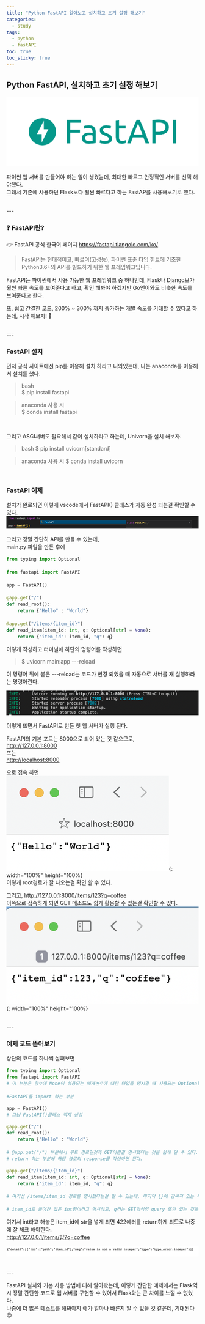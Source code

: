 ```yaml
---
title: "Python FastAPI 알아보고 설치하고 초기 설정 해보기"
categories:
  - study
tags:
  - python
  - fastAPI
toc: true
toc_sticky: true
---
```


## Python FastAPI, 설치하고 초기 설정 해보기

![fastapi_logo](/images/fastapi_logo.png)  

파이썬 웹 서버를 만들어야 하는 일이 생겼늗데, 최대한 빠르고 안정적인 서버를 선택 해야했다.  
그래서 기존에 사용하던 Flask보다 훨씬 빠르다고 하는 FastAP를 사용해보기로 했다.

<br>
---
<br>

### ❓ FastAPI란?
👉 FastAPI 공식 한국어 페이지
<https://fastapi.tiangolo.com/ko/>  


> FastAPI는 현대적이고, 빠르며(고성능), 파이썬 표준 타입 힌트에 기초한 Python3.6+의 API를 빌드하기 위한 웹 프레임워크입니다.

FastAPI는 파이썬에서 사용 가능한 웹 프레임워크 중 하나인데, Flask나 Django보가 훨씬 빠른 속도를 보여준다고 하고, 확인 해봐야 하겠지만 Go언어와도 비슷한 속도를 보여준다고 한다.  

또, 쉽고 간결한 코드, 200% ~ 300% 까지 증가하는 개발 속도를 기대할 수 있다고 하는데, 시작 해보자! 👏  

<br>
---
<br>

### FastAPI 설치
먼저 공식 사이트에선 pip를 이용해 설치 하라고 나와있는데, 나는 anaconda를 이용해서 설치를 했다.

> bash  
> $ pip install fastapi
  

> anaconda 사용 시  
> $ conda install fastapi

<br>

그리고 ASGI서버도 필요해서 같이 설치하라고 하는데, Univorn을 설치 해보자.

> bash
> $ pip install uvicorn[standard]


> anaconda 사용 시
> $ conda install uvicorn

<br>

### FastAPI 예제

설치가 완료되면 이렇게 vscode에서 FastAPI() 클래스가 자동 완성 되는걸 확인할 수 있다.  
![fastapi_import](/images/fastapi_import.png)

그리고 정말 간단히 API를 만들 수 있는데,  
main.py 파일을 만든 후에
```python
from typing import Optional

from fastapi import FastAPI

app = FastAPI()

@app.get("/")
def read_root():
    return {"Hello" : "World"}

@app.get("/items/{item_id}")
def read_item(item_id: int, q: Optional[str] = None):
    return {"item_id": item_id, "q": q}
```

이렇게 작성하고 터미널에 하단의 명령어를 작성하면
> $ uvicorn main:app ---reload  

이 명령어 뒤에 붙은 ---reload는 코드가 변경 되었을 때 자동으로 서버를 재 실행하라는 명령어란다.  

![fastapi_run](/images/fastapi_run.png)

이렇게 뜨면서 FastAPI로 만든 첫 웹 서버가 실행 된다.  

FastAPI의 기본 포트는 8000으로 되어 있는 것 같으므로,  
<http://127.0.0.1:8000>  
또는  
<http://localhost:8000>  

으로 접속 하면  
![fastapi_root](/images/fastapi_root.png){: width="100%" height="100%}  
이렇게 root경로가 잘 나오는걸 확인 할 수 있다.  

그리고, <http://127.0.0.1:8000/items/123?q=coffee>  
이쪽으로 접속하게 되면 GET 메소드도 쉽게 활용할 수 있는걸 확인할 수 있다.
![fastapi_coffee](/images/fastapi_coffee.png){: width="100%" height="100%}

<br>
---
<br>

### 예제 코드 뜯어보기
상단의 코드를 하나씩 살펴보면  


```python
from typing import Optional
from fastapi import FastAPI
# 이 부분은 함수에 None이 혀용되는 매개변수에 대한 타입을 명시할 때 사용되는 Optional을 import하고

#FastAPI를 import 하는 부분
```

```python
app = FastAPI()
# 그냥 FastAPI()클래스 객체 생성
```

```python
@app.get("/")
def read_root():
    return {"Hello" : "World"}

# @app.get("/") 부분에서 루트 경로인것과 GET이란걸 명시했다는 것을 쉽게 알 수 있다.
# return 하는 부분에 해당 경로의 response를 작성하면 된다.
```

```python
@app.get("/items/{item_id}")
def read_item(item_id: int, q: Optional[str] = None):
    return {"item_id": item_id, "q": q}

# 여기선 /items/item_id 경로를 명시했다는걸 알 수 있는데, 마지막 {}에 감싸져 있는 부분은 변수라고 볼 수 있는 것 같다.

# item_id로 들어간 값은 int형이라고 명시하고, q라는 GET방식의 query 또한 있는 것을 알 수 있다.
```

여기서 int라고 해놓은 item_id에 str을 넣게 되면 422에러를 return하게 되므로 나중에 잘 체크 해야한다.  
<http://127.0.0.1/items/밥?q=coffee>

![fastapi_type_error](/images/fastapi_type_error.png)

<br>
---
<br>

FastAPI 설치와 기본 사용 방법에 대해 알아봤는데, 이렇게 간단한 예제에서는 Flask역시 정말 간단한 코드로 웹 서버를 구현할 수 있어서 Flask와는 큰 차이를 느낄 수 없었다.  
나중에 더 많은 테스트를 해봐야지 얘가 얼마나 빠른지 알 수 있을 것 같은데, 기대된다😊